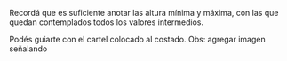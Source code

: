 Recordá que es suficiente anotar las altura mínima y máxima, con las que quedan contemplados todos los valores intermedios. 

Podés guiarte con el cartel colocado al costado. 
Obs: agregar imagen señalando 